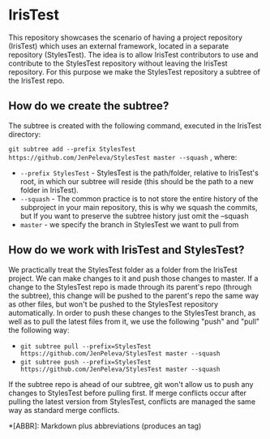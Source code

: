 # IrisTest

This repository showcases the scenario of having a project repository (IrisTest) which uses an external framework,
located in a separate repository (StylesTest). The idea is to allow IrisTest contributors to use and
contribute to the StylesTest repository without leaving the IrisTest repository. For this purpose we make the StylesTest
repository a subtree of the IrisTest repo.

## How do we create the subtree?

The subtree is created with the following command, executed in the IrisTest directory:

```git subtree add --prefix StylesTest https://github.com/JenPeleva/StylesTest master --squash``` , where:
+ ```--prefix StylesTest``` - StylesTest is the path/folder, relative to IrisTest's root, in which our subtree will
 reside (this should be the path to a new folder in IrisTest).
+ ```--squash``` - The common practice is to not store the entire history of the subproject in your main repository,
 this is why we squash the commits, but If you want to preserve the subtree history just omit the –squash
+ ```master``` - we specify the branch in StylesTest we want to pull from

## How do we work with IrisTest and StylesTest?

 We practically treat the StylesTest folder as a folder from the IrisTest project. We can make changes to it and push
those changes to master. If a change to the StylesTest repo is made through its parent's repo (through the subtree), this change will be pushed
 to the parent's repo the same way as other files, but won't be pushed to the StylesTest repository automatically. In order to
 push these changes to the StylesTest branch, as well as to pull the latest files from it, we use the following "push"
 and "pull" the following way:

+ ```git subtree pull --prefix=StylesTest https://github.com/JenPeleva/StylesTest master --squash```
+ ```git subtree push --prefix=StylesTest https://github.com/JenPeleva/StylesTest master --squash```

If the subtree repo is ahead of our subtree, git won't allow us to push any changes to StylesTest before pulling first. If
merge conflicts occur after pulling the latest version from StylesTest, conflicts are managed the same way as standard
merge conflicts.

*[ABBR]: Markdown plus abbreviations (produces an tag)
